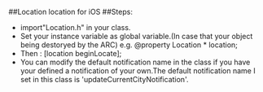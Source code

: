 ##Location
location for iOS
##Steps:
 - import"Location.h" in your class.
 - Set your instance variable as global variable.(In case that your object being destoryed by the ARC) e.g. @property Location * location;
 - Then : [location beginLocate]; 
 - You can modify the default notification name in the class if you have your defined a notification of your own.The default notification name I set in this class is 'updateCurrentCityNotification'.
  
